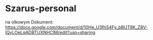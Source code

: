 # Szarus-personal
 na olkowym 
Dokument:
https://docs.google.com/document/d/10He_U3fhS4Fy_bBUT8K_Z8V-lQyLOeLqADBTUXNHClM/edit?usp=sharing